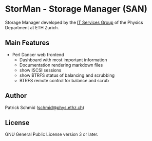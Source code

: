 StorMan - Storage Manager (SAN)
=================================

Storage Manager developed by the [IT Services Group](http://isg.phys.ethz.ch) of the Physics Department at ETH Zurich.


Main Features
---------------

  * Perl Dancer web frontend
    * Dashboard with most important information
    * Documentation rendering markdown files
    * show ISCSI sessions
    * show BTRFS status of balancing and scrubbing
    * BTRFS remote control for balance and scrub


Author
------

Patrick Schmid (schmid@phys.ethz.ch)


License
---------

GNU General Public License version 3 or later.
